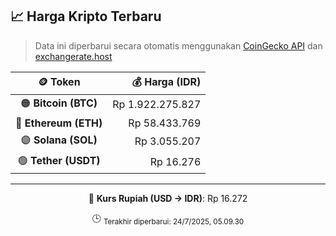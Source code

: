 

<!-- HARGA_KRIPTO -->
## 📈 Harga Kripto Terbaru

> Data ini diperbarui secara otomatis menggunakan [CoinGecko API](https://www.coingecko.com/) dan [exchangerate.host](https://exchangerate.host/)

<div align="center">

| 🪙 Token | 💰 Harga (IDR) |
|:------:|---------------:|
| 🟠 **Bitcoin (BTC)**   | Rp 1.922.275.827 |
| 🔵 **Ethereum (ETH)**  | Rp 58.433.769 |
| 🟣 **Solana (SOL)**    | Rp 3.055.207 |
| 🟢 **Tether (USDT)**   | Rp 16.276 |

---

💱 **Kurs Rupiah (USD → IDR)**: Rp 16.272

🕒 <sub>Terakhir diperbarui: 24/7/2025, 05.09.30</sub>

</div>
<!-- /HARGA_KRIPTO -->